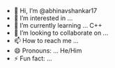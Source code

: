 - 👋 Hi, I’m @abhinavshankar17
- 👀 I’m interested in ...
- 🌱 I’m currently learning ... C++
- 💞️ I’m looking to collaborate on ...
- 📫 How to reach me ...
- 😄 Pronouns: ... He/Him
- ⚡ Fun fact: ...

<!---
abhinavshankar17/abhinavshankar17 is a ✨ special ✨ repository because its `README.md` (this file) appears on your GitHub profile.
You can click the Preview link to take a look at your changes.
--->
